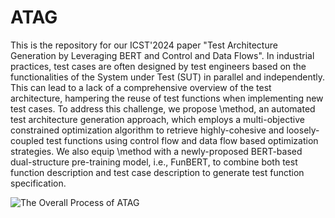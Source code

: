 # ATAG
This is the repository for our ICST'2024 paper "Test Architecture Generation by Leveraging BERT and Control and Data Flows". 
In industrial practices, test cases are often designed by test engineers based on the functionalities of the System under Test (SUT) in parallel and independently. This can lead to a lack of a comprehensive overview of the test architecture, hampering the reuse of test functions when implementing new test cases. To address this challenge, we propose \method, an automated test architecture generation approach, which employs a multi-objective constrained optimization algorithm to retrieve highly-cohesive and loosely-coupled test functions using control flow and data flow based optimization strategies. We also equip \method with a newly-proposed BERT-based dual-structure pre-training model, i.e., FunBERT, to combine both test function description and test case description to generate test function specification.

![The Overall Process of ATAG](https://github.com/guangyuWangBUAA/ATAG/assets/148240403/c493227b-4cdc-403b-b80c-de081e12e879)
